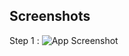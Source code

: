 
## Screenshots
Step 1 : 
![App Screenshot](https://via.placeholder.com/468x300?text=App+Screenshot+Here)

